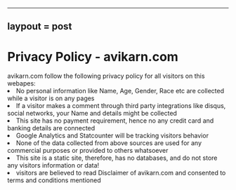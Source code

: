 ------
laypout = post
-------

<h1>Privacy Policy - avikarn.com </h1>
avikarn.com follow the following privacy policy for all visitors on this webapes:

<li>No personal information like Name, Age, Gender, Race etc are collected while a visitor is on any pages</li>
<li>If a visitor makes a comment through third party integrations like disqus, social networks, your Name and details might be collected</li>
<li>This site has no payment requirement, hence no any credit card and banking details are connected</li>
<li>Google Analytics and Statcounter will be tracking visitors behavior</li>
<li>None of the data collected from above sources are used for any commercial purposes or provided to others whatsoever</li>
<li>This site is a static site, therefore, has no databases, and do not store any visitors information or data!</li>
<li>visitors are believed to read Disclaimer of avikarn.com and consented to terms and conditions mentioned</li>
